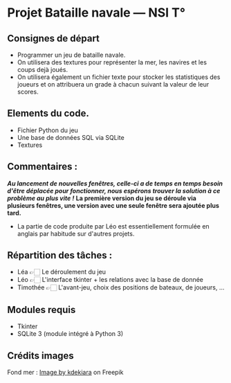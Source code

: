 # Projet Bataille navale — NSI T°

## Consignes de départ

- Programmer un jeu de bataille navale.
- On utilisera des textures pour représenter la mer, les navires et les coups dejà joués.
- On utilisera également un fichier texte pour stocker les statistiques des joueurs et on attribuera un grade à chacun suivant la valeur de leur scores.

## Elements du code.
- Fichier Python du jeu
- Une base de données SQL via SQLite
- Textures

## Commentaires : 
***Au lancement de nouvelles fenêtres, celle-ci a de temps en temps besoin d'être déplacée pour fonctionner, nous espérons trouver la solution à ce problème au plus vite !***
**La première version du jeu se déroule via plusieurs fenêtres, une version avec une seule fenêtre sera ajoutée plus tard.**
- La partie de code produite par Léo est essentiellement formulée en anglais par habitude sur d'autres projets.

## Répartition des tâches : 
- Léa 👉🏻 Le déroulement du jeu
- Léo 👉🏻 L'interface tkinter + les relations avec la base de donnée
- Timothée 👉🏻 L'avant-jeu, choix des positions de bateaux, de joueurs, ... 

## Modules requis
- Tkinter
- SQLite 3 (module intégré à Python 3) 

## Crédits images 
Fond mer : <a href="https://www.freepik.com/free-photo/background-sea-water_4433046.htm#query=ocean%20texture&position=4&from_view=keyword&track=ais&uuid=531d7c86-377e-43e9-a98e-0c378f0d8e39">Image by kdekiara</a> on Freepik